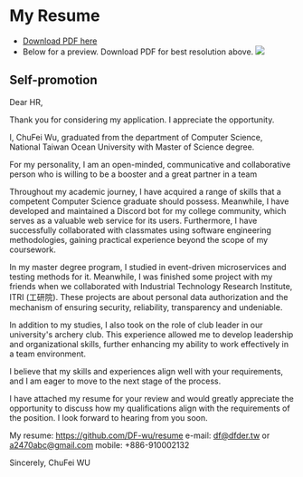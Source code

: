 # My Resume
+ [Download PDF here](CHUFEIWU_Resume.pdf)
+  Below for a preview. Download PDF for best resolution above.
![](CHUFEIWU_Resume.png)

## Self-promotion
Dear HR,

Thank you for considering my application.  I appreciate the opportunity.

I, ChuFei Wu, graduated from the department of Computer Science, National Taiwan Ocean University with Master of Science degree.

For my personality, I am an open-minded, communicative and collaborative person who is willing to be a booster and a great partner in a team

Throughout my academic journey, I have acquired a range of skills that a competent Computer Science graduate should possess. Meanwhile, I have developed and maintained a Discord bot for my college community, which serves as a valuable web service for its users. Furthermore, I have successfully collaborated with classmates using software engineering methodologies, gaining practical experience beyond the scope of my coursework.

In my master degree program, I studied in event-driven microservices and testing methods for it. Meanwhile, I was finished some project with my friends when we collaborated with Industrial Technology Research Institute, ITRI (工研院). These projects are about personal data authorization and the mechanism of ensuring security, reliability, transparency and undeniable.

In addition to my studies, I also took on the role of club leader in our university's archery club. This experience allowed me to develop leadership and organizational skills, further enhancing my ability to work effectively in a team environment.

I believe that my skills and experiences align well with your requirements, and I am eager to move to the next stage of the process. 

I have attached my resume for your review and would greatly appreciate the opportunity to discuss how my qualifications align with the requirements of the position. I look forward to hearing from you soon.

My resume: https://github.com/DF-wu/resume
e-mail: df@dfder.tw or a2470abc@gmail.com
mobile: +886-910002132 

Sincerely, 
ChuFei WU